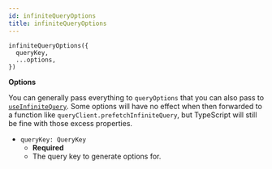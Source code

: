 ```yaml
---
id: infiniteQueryOptions
title: infiniteQueryOptions
---
```


```tsx
infiniteQueryOptions({
  queryKey,
  ...options,
})
```

**Options**

You can generally pass everything to `queryOptions` that you can also pass to [`useInfiniteQuery`](../useInfiniteQuery). Some options will have no effect when then forwarded to a function like `queryClient.prefetchInfiniteQuery`, but TypeScript will still be fine with those excess properties.

- `queryKey: QueryKey`
  - **Required**
  - The query key to generate options for.
